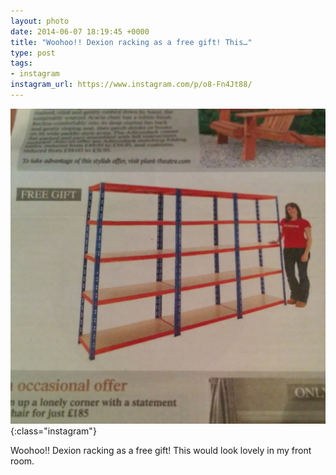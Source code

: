 ```yaml
---
layout: photo
date: 2014-06-07 18:19:45 +0000
title: "Woohoo!! Dexion racking as a free gift! This…"
type: post
tags:
- instagram
instagram_url: https://www.instagram.com/p/o8-Fn4Jt88/
---
```


![Instagram - o8-Fn4Jt88](/img/o8-Fn4Jt88.jpg){:class="instagram"}

Woohoo!! Dexion racking as a free gift!  This would look lovely in my front room.
